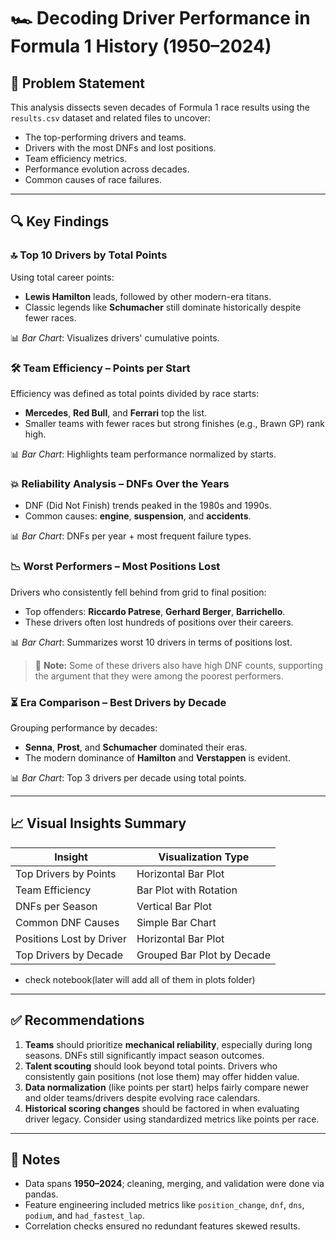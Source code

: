 # 🏎️ Decoding Driver Performance in Formula 1 History (1950–2024)

## 📌 Problem Statement

This analysis dissects seven decades of Formula 1 race results using the `results.csv` dataset and related files to uncover:

* The top-performing drivers and teams.
* Drivers with the most DNFs and lost positions.
* Team efficiency metrics.
* Performance evolution across decades.
* Common causes of race failures.

---

## 🔍 Key Findings

### 🔝 Top 10 Drivers by Total Points

Using total career points:

* **Lewis Hamilton** leads, followed by other modern-era titans.
* Classic legends like **Schumacher** still dominate historically despite fewer races.

📊 *Bar Chart*: Visualizes drivers' cumulative points.

### 🛠️ Team Efficiency – Points per Start

Efficiency was defined as total points divided by race starts:

* **Mercedes**, **Red Bull**, and **Ferrari** top the list.
* Smaller teams with fewer races but strong finishes (e.g., Brawn GP) rank high.

📊 *Bar Chart*: Highlights team performance normalized by starts.

### 💥 Reliability Analysis – DNFs Over the Years

* DNF (Did Not Finish) trends peaked in the 1980s and 1990s.
* Common causes: **engine**, **suspension**, and **accidents**.

📊 *Bar Chart*: DNFs per year + most frequent failure types.

### 📉 Worst Performers – Most Positions Lost

Drivers who consistently fell behind from grid to final position:

* Top offenders: **Riccardo Patrese**, **Gerhard Berger**, **Barrichello**.
* These drivers often lost hundreds of positions over their careers.

📊 *Bar Chart*: Summarizes worst 10 drivers in terms of positions lost.

> 🔴 **Note:** Some of these drivers also have high DNF counts, supporting the argument that they were among the poorest performers.

### ⏳ Era Comparison – Best Drivers by Decade

Grouping performance by decades:

* **Senna**, **Prost**, and **Schumacher** dominated their eras.
* The modern dominance of **Hamilton** and **Verstappen** is evident.

📊 *Bar Chart*: Top 3 drivers per decade using total points.

---

## 📈 Visual Insights Summary

| Insight                  | Visualization Type         |
| ------------------------ | -------------------------- |
| Top Drivers by Points    | Horizontal Bar Plot        |
| Team Efficiency          | Bar Plot with Rotation     |
| DNFs per Season          | Vertical Bar Plot          |
| Common DNF Causes        | Simple Bar Chart           |
| Positions Lost by Driver | Horizontal Bar Plot        |
| Top Drivers by Decade    | Grouped Bar Plot by Decade |

- check notebook(later will add all of them in plots folder)

---

## ✅ Recommendations

1. **Teams** should prioritize **mechanical reliability**, especially during long seasons. DNFs still significantly impact season outcomes.
2. **Talent scouting** should look beyond total points. Drivers who consistently gain positions (not lose them) may offer hidden value.
3. **Data normalization** (like points per start) helps fairly compare newer and older teams/drivers despite evolving race calendars.
4. **Historical scoring changes** should be factored in when evaluating driver legacy. Consider using standardized metrics like points per race.

---

## 📎 Notes

* Data spans **1950–2024**; cleaning, merging, and validation were done via pandas.
* Feature engineering included metrics like `position_change`, `dnf`, `dns`, `podium`, and `had_fastest_lap`.
* Correlation checks ensured no redundant features skewed results.
